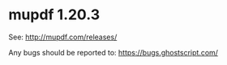 # mupdf 1.20.3

See:
http://mupdf.com/releases/

Any bugs should be reported to:
https://bugs.ghostscript.com/
